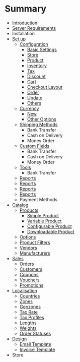 # Summary

* [Introduction](README.md)
* [Server Requirements](system_requirements.md)
* Installation
* [Set up](set_up.md)
   * [Configuration](configuration.md)
       * [Basic Settings](basic_settings.md)
       * [Store](store.md)
       * [Product](product.md)
       * [Inventory](inventory.md)
       * [Tax](tax.md)
       * [Discount](discount.md)
       * [Cart](cart.md)
       * [Checkout Layout](checkout_layout.md)
       * [Order](order.md)
       * [Update](update.md)
       * [Others](others.md)
   * [Currency](currency.md)
       * [New](new_currency.md)
       * [Other Options](edit_currency.md)
   * [Shipping Methods](shipping_methods.md)
       * Bank Transfer
       * Cash on Delivery
       * Money Order
   * [Custom Fields](custom_fields.md)
       * Bank Transfer
       * Cash on Delivery
       * Money Order
   * [Tools](tools.md)
       * Bank Transfer
   * [Reports](reports.md)
   * [Reports](reports.md)
   * [Reports](reports.md)
   * [Reports](reports.md)
   * Payment Methods
* [Catalog](catalog.md)
   * [Products](products.md)
       * [Simple Product](simple_product.md)
       * [Variable Product](variable_product.md)
       * [Configurable Product](configurable_product.md)
       * [Downloadable Product](downloadable_product.md)
   * [Options](options.md)
   * [Product Filters](product_filters.md)
   * [Vendors](vendors.md)
   * [Manufacturers](manufacturers.md)
* [Sales](sales.md)
   * [Orders](sales_orders.md)
   * [Customers](sales_customers.md)
   * [Coupons](sales_coupons.md)
   * [Vouchers](sales_vouchers.md)
   * [Promotions](sales_promotions.md)
* [Localisation](localisation.md)
   * [Countries](countries.md)
   * [Zones](zones.md)
   * [Geozones](geozones.md)
   * [Tax Rate](tax_rate.md)
   * [Tax Profiles](tax_profiles.md)
   * [Lengths](lengths.md)
   * [Weights](weights.md)
   * [Order Statuses](order_statuses.md)
* [Design](design.md)
   * [Email Template](email_template.md)
   * [Invoice Template](invoice_template.md)
* Store

